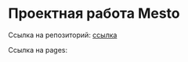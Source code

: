 # Проектная работа Mesto

Ссылка на репозиторий: [ссылка](https://github.com/neropack/mesto-project-ff.git)


Ссылка на pages: 